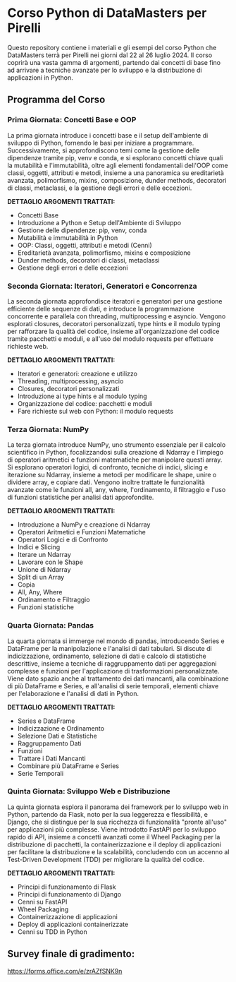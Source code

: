 # Corso Python di DataMasters per Pirelli

Questo repository contiene i materiali e gli esempi del corso Python che DataMasters terrà per Pirelli nei giorni dal 22 al 26 luglio 2024. Il corso coprirà una vasta gamma di argomenti, partendo dai concetti di base fino ad arrivare a tecniche avanzate per lo sviluppo e la distribuzione di applicazioni in Python.

## Programma del Corso

### Prima Giornata: Concetti Base e OOP

La prima giornata introduce i concetti base e il setup dell'ambiente di sviluppo di Python, fornendo le basi per iniziare a programmare. Successivamente, si approfondiscono temi come la gestione delle dipendenze tramite pip, venv e conda, e si esplorano concetti chiave quali la mutabilità e l'immutabilità, oltre agli elementi fondamentali dell'OOP come classi, oggetti, attributi e metodi, insieme a una panoramica su ereditarietà avanzata, polimorfismo, mixins, composizione, dunder methods, decoratori di classi, metaclassi, e la gestione degli errori e delle eccezioni.

**DETTAGLIO ARGOMENTI TRATTATI:**
- Concetti Base
- Introduzione a Python e Setup dell'Ambiente di Sviluppo
- Gestione delle dipendenze: pip, venv, conda
- Mutabilità e immutabilità in Python
- OOP: Classi, oggetti, attributi e metodi (Cenni)
- Ereditarietà avanzata, polimorfismo, mixins e composizione
- Dunder methods, decoratori di classi, metaclassi
- Gestione degli errori e delle eccezioni

### Seconda Giornata: Iteratori, Generatori e Concorrenza

La seconda giornata approfondisce iteratori e generatori per una gestione efficiente delle sequenze di dati, e introduce la programmazione concorrente e parallela con threading, multiprocessing e asyncio. Vengono esplorati closures, decoratori personalizzati, type hints e il modulo typing per rafforzare la qualità del codice, insieme all'organizzazione del codice tramite pacchetti e moduli, e all'uso del modulo requests per effettuare richieste web.

**DETTAGLIO ARGOMENTI TRATTATI:**
- Iteratori e generatori: creazione e utilizzo
- Threading, multiprocessing, asyncio
- Closures, decoratori personalizzati
- Introduzione ai type hints e al modulo typing
- Organizzazione del codice: pacchetti e moduli
- Fare richieste sul web con Python: il modulo requests

### Terza Giornata: NumPy

La terza giornata introduce NumPy, uno strumento essenziale per il calcolo scientifico in Python, focalizzandosi sulla creazione di Ndarray e l'impiego di operatori aritmetici e funzioni matematiche per manipolare questi array. Si esplorano operatori logici, di confronto, tecniche di indici, slicing e iterazione su Ndarray, insieme a metodi per modificare le shape, unire o dividere array, e copiare dati. Vengono inoltre trattate le funzionalità avanzate come le funzioni all, any, where, l'ordinamento, il filtraggio e l'uso di funzioni statistiche per analisi dati approfondite.

**DETTAGLIO ARGOMENTI TRATTATI:**
- Introduzione a NumPy e creazione di Ndarray
- Operatori Aritmetici e Funzioni Matematiche
- Operatori Logici e di Confronto
- Indici e Slicing
- Iterare un Ndarray
- Lavorare con le Shape
- Unione di Ndarray
- Split di un Array
- Copia
- All, Any, Where
- Ordinamento e Filtraggio
- Funzioni statistiche

### Quarta Giornata: Pandas

La quarta giornata si immerge nel mondo di pandas, introducendo Series e DataFrame per la manipolazione e l'analisi di dati tabulari. Si discute di indicizzazione, ordinamento, selezione di dati e calcolo di statistiche descrittive, insieme a tecniche di raggruppamento dati per aggregazioni complesse e funzioni per l'applicazione di trasformazioni personalizzate. Viene dato spazio anche al trattamento dei dati mancanti, alla combinazione di più DataFrame e Series, e all'analisi di serie temporali, elementi chiave per l'elaborazione e l'analisi di dati in Python.

**DETTAGLIO ARGOMENTI TRATTATI:**
- Series e DataFrame
- Indicizzazione e Ordinamento
- Selezione Dati e Statistiche
- Raggruppamento Dati
- Funzioni
- Trattare i Dati Mancanti
- Combinare più DataFrame e Series
- Serie Temporali

### Quinta Giornata: Sviluppo Web e Distribuzione

La quinta giornata esplora il panorama dei framework per lo sviluppo web in Python, partendo da Flask, noto per la sua leggerezza e flessibilità, e Django, che si distingue per la sua ricchezza di funzionalità "pronte all'uso" per applicazioni più complesse. Viene introdotto FastAPI per lo sviluppo rapido di API, insieme a concetti avanzati come il Wheel Packaging per la distribuzione di pacchetti, la containerizzazione e il deploy di applicazioni per facilitare la distribuzione e la scalabilità, concludendo con un accenno al Test-Driven Development (TDD) per migliorare la qualità del codice.

**DETTAGLIO ARGOMENTI TRATTATI:**
- Principi di funzionamento di Flask
- Principi di funzionamento di Django
- Cenni su FastAPI
- Wheel Packaging
- Containerizzazione di applicazioni
- Deploy di applicazioni containerizzate
- Cenni su TDD in Python


## Survey finale di gradimento:
https://forms.office.com/e/zrAZfSNK9n